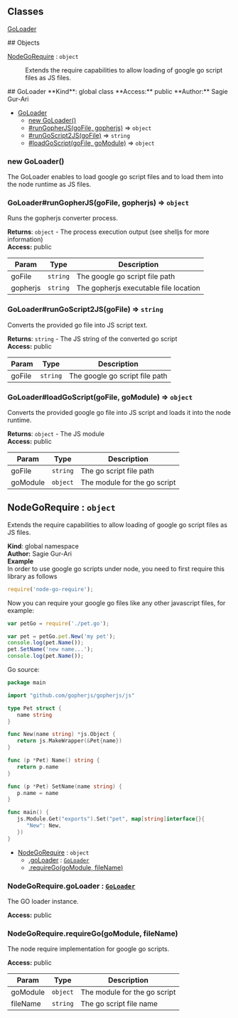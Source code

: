 ## Classes
<dl>
<dt><a href="#GoLoader">GoLoader</a></dt>
<dd></dd>
</dl>
## Objects
<dl>
<dt><a href="#NodeGoRequire">NodeGoRequire</a> : <code>object</code></dt>
<dd><p>Extends the require capabilities to allow loading of google go
script files as JS files.</p>
</dd>
</dl>
<a name="GoLoader"></a>
## GoLoader
**Kind**: global class  
**Access:** public  
**Author:** Sagie Gur-Ari  

* [GoLoader](#GoLoader)
  * [new GoLoader()](#new_GoLoader_new)
  * [#runGopherJS(goFile, gopherjs)](#GoLoader+runGopherJS) ⇒ <code>object</code>
  * [#runGoScript2JS(goFile)](#GoLoader+runGoScript2JS) ⇒ <code>string</code>
  * [#loadGoScript(goFile, goModule)](#GoLoader+loadGoScript) ⇒ <code>object</code>

<a name="new_GoLoader_new"></a>
### new GoLoader()
The GoLoader enables to load google go script files and to load them into the
node runtime as JS files.

<a name="GoLoader+runGopherJS"></a>
### GoLoader#runGopherJS(goFile, gopherjs) ⇒ <code>object</code>
Runs the gopherjs converter process.

**Returns**: <code>object</code> - The process execution output (see shelljs for more information)  
**Access:** public  

| Param | Type | Description |
| --- | --- | --- |
| goFile | <code>string</code> | The google go script file path |
| gopherjs | <code>string</code> | The gopherjs executable file location |

<a name="GoLoader+runGoScript2JS"></a>
### GoLoader#runGoScript2JS(goFile) ⇒ <code>string</code>
Converts the provided go file into JS script text.

**Returns**: <code>string</code> - The JS string of the converted go script  
**Access:** public  

| Param | Type | Description |
| --- | --- | --- |
| goFile | <code>string</code> | The google go script file path |

<a name="GoLoader+loadGoScript"></a>
### GoLoader#loadGoScript(goFile, goModule) ⇒ <code>object</code>
Converts the provided google go file into JS script and loads it into
the node runtime.

**Returns**: <code>object</code> - The JS module  
**Access:** public  

| Param | Type | Description |
| --- | --- | --- |
| goFile | <code>string</code> | The go script file path |
| goModule | <code>object</code> | The module for the go script |

<a name="NodeGoRequire"></a>
## NodeGoRequire : <code>object</code>
Extends the require capabilities to allow loading of google go
script files as JS files.

**Kind**: global namespace  
**Author:** Sagie Gur-Ari  
**Example**  
In order to use google go scripts under node, you need to first require this library as follows
```js
require('node-go-require');
```
Now you can require your google go files like any other javascript files, for example:
```js
var petGo = require('./pet.go');

var pet = petGo.pet.New('my pet');
console.log(pet.Name());
pet.SetName('new name...');
console.log(pet.Name());
```
Go source:
```go
package main

import "github.com/gopherjs/gopherjs/js"

type Pet struct {
   name string
}

func New(name string) *js.Object {
   return js.MakeWrapper(&Pet{name})
}

func (p *Pet) Name() string {
   return p.name
}

func (p *Pet) SetName(name string) {
   p.name = name
}

func main() {
   js.Module.Get("exports").Set("pet", map[string]interface{}{
      "New": New,
   })
}
```

* [NodeGoRequire](#NodeGoRequire) : <code>object</code>
  * [.goLoader](#NodeGoRequire.goLoader) : <code>[GoLoader](#GoLoader)</code>
  * [.requireGo(goModule, fileName)](#NodeGoRequire.requireGo)

<a name="NodeGoRequire.goLoader"></a>
### NodeGoRequire.goLoader : <code>[GoLoader](#GoLoader)</code>
The GO loader instance.

**Access:** public  
<a name="NodeGoRequire.requireGo"></a>
### NodeGoRequire.requireGo(goModule, fileName)
The node require implementation for google go scripts.

**Access:** public  

| Param | Type | Description |
| --- | --- | --- |
| goModule | <code>object</code> | The module for the go script |
| fileName | <code>string</code> | The go script file name |

